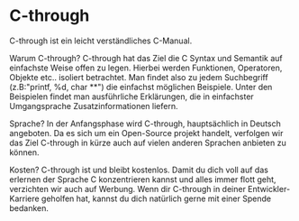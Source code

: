# C-through
C-through ist ein leicht verständliches C-Manual.

Warum C-through?
C-through hat das Ziel die C Syntax und Semantik auf einfachste Weise offen zu legen.
Hierbei werden Funktionen, Operatoren, Objekte etc.. isoliert betrachtet. 
Man findet also zu jedem Suchbegriff (z.B:"printf, %d, char **") die einfachst möglichen 
Beispiele. 
Unter den Beispielen findet man ausführliche Erklärungen, die in einfachster Umgangsprache
Zusatzinformationen liefern.

Sprache?
In der Anfangsphase wird C-through, hauptsächlich in Deutsch angeboten. Da es sich um ein 
Open-Source projekt handelt, verfolgen wir das Ziel C-through in kürze auch auf vielen 
anderen Sprachen anbieten zu können.

Kosten?
C-through ist und bleibt kostenlos. Damit du dich voll auf das erlernen der Sprache C konzentrieren
kannst und alles immer flott geht, verzichten wir auch auf Werbung. 
Wenn dir C-through in deiner Entwickler-Karriere geholfen hat, kannst du dich natürlich gerne mit 
einer Spende bedanken. 



